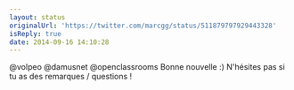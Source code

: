 ```yaml
---
layout: status
originalUrl: 'https://twitter.com/marcgg/status/511879797929443328'
isReply: true
date: 2014-09-16 14:10:28
---
```


@volpeo @damusnet @openclassrooms Bonne nouvelle :) N'hésites pas si tu as des remarques / questions !

